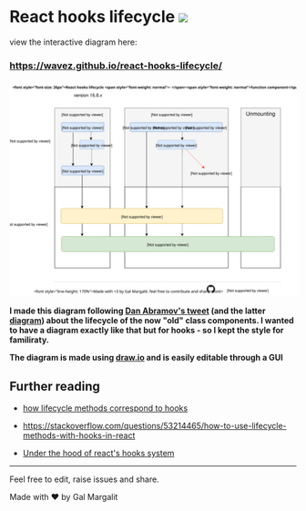 # React hooks lifecycle <img src="https://upload.wikimedia.org/wikipedia/commons/a/a7/React-icon.svg" width="48">
view the interactive diagram here:
### https://wavez.github.io/react-hooks-lifecycle/

![react hooks lifecycle](https://raw.githubusercontent.com/Wavez/react-hooks-lifecycle/master/chart.svg)

**I made this diagram following [Dan Abramov's tweet](https://twitter.com/dan_abramov/status/981712092611989509) (and the latter [diagram](http://projects.wojtekmaj.pl/react-lifecycle-methods-diagram/)) about the lifecycle of the now "old" class components.
I wanted to have a diagram exactly like that but for hooks - so I kept the style for familiraty.**

**The diagram is made using [draw.io](https://draw.io) and is easily editable through a GUI**

## Further reading
- [how lifecycle methods correspond to hooks](https://reactjs.org/docs/hooks-faq.html#how-do-lifecycle-methods-correspond-to-hooks)

- https://stackoverflow.com/questions/53214465/how-to-use-lifecycle-methods-with-hooks-in-react

- [Under the hood of react's hooks system](https://medium.com/the-guild/under-the-hood-of-reacts-hooks-system-eb59638c9dba)
---
Feel free to edit, raise issues and share.

Made with ❤ by Gal Margalit



